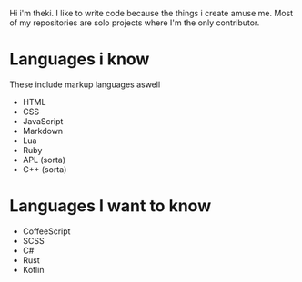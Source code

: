 Hi i'm theki. I like to write code because the things i create amuse me. Most of my repositories are solo projects where I'm the only contributor.

# Languages i know
These include markup languages aswell

- HTML
- CSS
- JavaScript
- Markdown
- Lua
- Ruby
- APL (sorta)
- C++ (sorta)

# Languages I want to know

- CoffeeScript
- SCSS
- C#
- Rust
- Kotlin
